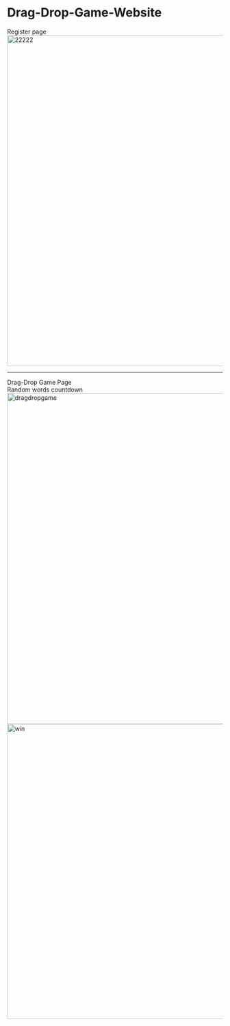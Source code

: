 # Drag-Drop-Game-Website

Register page
<br>
<img width="772" alt="22222" src="https://cloud.githubusercontent.com/assets/26308862/25565535/5dead116-2d7d-11e7-93ee-82cba80c99bd.png">
<hr />
Drag-Drop Game Page<br>
Random words  countdown 
<br>
<img width="772" alt="dragdropgame" src="https://cloud.githubusercontent.com/assets/26308862/25565554/9d42ac12-2d7d-11e7-9c87-09d4ace674d0.png">
<img width="688" alt="win" src="https://cloud.githubusercontent.com/assets/26308862/25565556/a1f5eb20-2d7d-11e7-906f-5b855b6d06e8.png">

